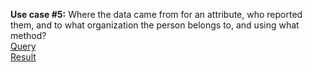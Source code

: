 **Use case #5:** Where the data came from for an attribute, who reported them, and to what organization the person belongs to, and using what method?  
[Query](https://github.com/amabdallah/WaM-DaM/blob/master/02UseCases/Queries/05SourcesMethodsOrganizationsPeople.sql)   
[Result](https://github.com/amabdallah/WaM-DaM/blob/master/02UseCases/Results/UseCase5.csv)  
